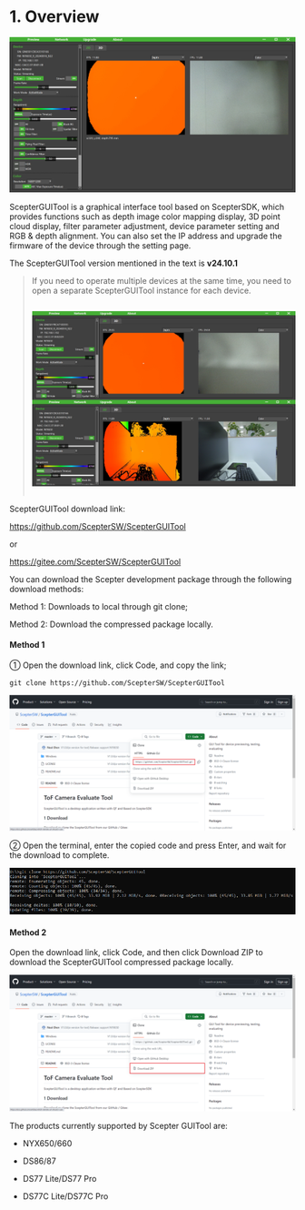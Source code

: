 # 1. Overview

![ScepterGUITool](../../zh-cn/ScepterGUITool/Overview-asserts/01.png)

ScepterGUITool is a graphical interface tool based on ScepterSDK, which provides functions such as depth image color mapping display, 3D point cloud display, filter parameter adjustment, device parameter setting and RGB & depth alignment. You can also set the IP address and upgrade the firmware of the device through the setting page.

The ScepterGUITool version mentioned in the text is **v24.10.1**

> If you need to operate multiple devices at the same time, you need to open a separate ScepterGUITool instance for each device.
>
> <div class="center">
>
> ![Two GUI Open](<../../zh-cn/ScepterGUITool/Overview-asserts/02.png>)
>
> </div>

ScepterGUITool download link:

<https://github.com/ScepterSW/ScepterGUITool>

or

<https://gitee.com/ScepterSW/ScepterGUITool>

You can download the Scepter development package through the following download methods:

Method 1: Downloads to local through git clone;

Method 2: Download the compressed package locally.

<!-- tabs:start -->

#### **Method 1**

① Open the download link, click Code, and copy the link;

```
git clone https://github.com/ScepterSW/ScepterGUITool
```

![git clone http](<../../zh-cn/ScepterGUITool/Overview-asserts/03.png>)

② Open the terminal, enter the copied code and press Enter, and wait for the download to complete.

![git clone GUITool.png](<../../zh-cn/ScepterGUITool/Overview-asserts/04.png>)

#### **Method 2**

Open the download link, click Code, and then click Download ZIP to download the ScepterGUITool compressed package locally.

![GitHub GUITooL](<../../zh-cn/ScepterGUITool/Overview-asserts/05.png>)

<!-- tabs:end -->

The products currently supported by Scepter GUITool are:

- NYX650/660

- DS86/87

- DS77 Lite/DS77 Pro

- DS77C Lite/DS77C Pro

<style>
.center
{
  width: auto;
  display: table;
  margin-left: auto;
  margin-right: auto;
}
</style>
